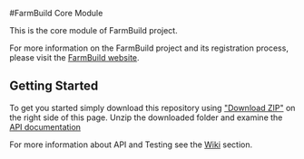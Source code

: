 #FarmBuild Core Module

This is the core module of FarmBuild  project.

For more information on the FarmBuild project and its registration process, please visit the <a href="http://farmbuild.github.io/farmbuild/">FarmBuild website</a>.

## Getting Started

To get you started simply download this repository using <a href="https://github.com/FarmBuild/farmbuild-farmdata/archive/master.zip" target="_blank">"Download ZIP"</a> on the right side of this page.
Unzip the downloaded folder and examine the <a href="https://rawgit.com/FarmBuild/farmbuild-core/master/docs/farmbuild-core/1.0.36/index.html" target="_blank">API documentation</a>

For more information about API and Testing see the [Wiki](https://github.com/FarmBuild/farmbuild-core/wiki/) section.
